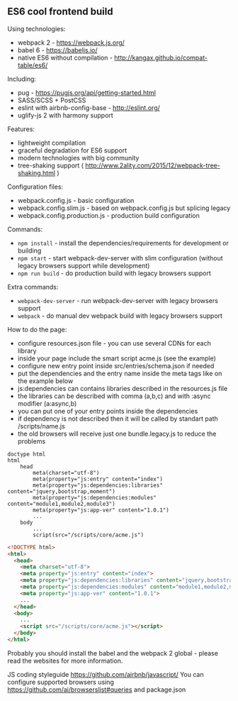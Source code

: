 ES6 cool frontend build
-----------------------------

Using technologies:

* webpack 2 - https://webpack.js.org/
* babel 6 - https://babeljs.io/
* native ES6 without compilation - http://kangax.github.io/compat-table/es6/

Including:

* pug - https://pugjs.org/api/getting-started.html
* SASS/SCSS + PostCSS
* eslint with airbnb-config-base - http://eslint.org/
* uglify-js 2 with harmony support

Features:

* lightweight compilation
* graceful degradation for ES6 support
* modern technologies with big community
* tree-shaking support ( http://www.2ality.com/2015/12/webpack-tree-shaking.html )

Configuration files:

* webpack.config.js - basic configuration
* webpack.config.slim.js - based on webpack.config.js but splicing legacy
* webpack.config.production.js - production build configuration

Commands:

* `npm install` - install the dependencies/requirements for development or building
* `npm start` - start webpack-dev-server with slim configuration (without legacy browsers support while development)
* `npm run build` - do production build with legacy browsers support

Extra commands:

* `webpack-dev-server` - run webpack-dev-server with legacy browsers support
* `webpack` - do manual dev webpack build with legacy browsers support

How to do the page:
* configure resources.json file - you can use several CDNs for each library
* inside your page include the smart script acme.js (see the example)
* configure new entry point inside src/entries/schema.json if needed
* put the dependencies and the entry name inside the meta tags like on the example below
* js:dependencies can contains libraries described in the resources.js file
* the libraries can be described with comma (a,b,c) and with :async modifier (a:async,b)
* you can put one of your entry points inside the dependencies
* if dependency is not described then it will be called by standart path /scripts/name.js
* the old browsers will receive just one bundle.legacy.js to reduce the problems

```pug
doctype html
html
    head
        meta(charset="utf-8")
        meta(property="js:entry" content="index")
        meta(property="js:dependencies:libraries" content="jquery,bootstrap,moment")
        meta(property="js:dependencies:modules" content="module1,module2,module3")
        meta(property="js:app-ver" content="1.0.1")
        ...
    body
        ...
        script(src="/scripts/core/acme.js")
```

```html
<!DOCTYPE html>
<html>
  <head>
    <meta charset="utf-8">
    <meta property="js:entry" content="index">
    <meta property="js:dependencies:libraries" content="jquery,bootstrap,moment">
    <meta property="js:dependencies:modules" content="module1,module2,module3">
    <meta property="js:app-ver" content="1.0.1">
    ...
  </head>
  <body>
    ...
    <script src="/scripts/core/acme.js"></script>
  </body>
</html>
```

Probably you should install the babel and the webpack 2 global - please read the websites for more information.

JS coding styleguide https://github.com/airbnb/javascript/ 
You can configure supported browsers using https://github.com/ai/browserslist#queries and package.json
